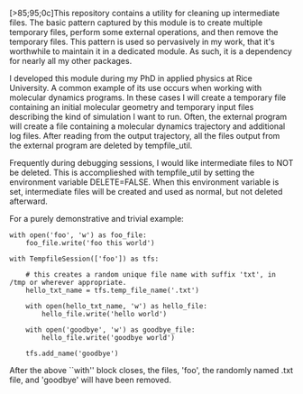 [>85;95;0c]This repository contains a utility for cleaning up intermediate files.
The basic pattern captured by this module is to create multiple
temporary files, perform some external operations, and then remove the
temporary files.  This pattern is used so pervasively in my work, that
it's worthwhile to maintain it in a dedicated module.  As such, it is
a dependency for nearly all my other packages.

I developed this module during my PhD in applied physics at Rice
University.  A common example of its use occurs when working with
molecular dynamics programs.  In these cases I will create a temporary
file containing an initial molecular geometry and temporary input
files describing the kind of simulation I want to run.  Often, the
external program will create a file containing a molecular dynamics
trajectory and additional log files.  After reading from the output
trajectory, all the files output from the external program are deleted
by tempfile_util.

Frequently during debugging sessions, I would like intermediate files
to NOT be deleted.  This is accomplieshed with tempfile_util by
setting the environment variable DELETE=FALSE.  When this environment
variable is set, intermediate files will be created and used as
normal, but not deleted afterward.


For a purely demonstrative and trivial example:

    with open('foo', 'w') as foo_file:
        foo_file.write('foo this world')

    with TempfileSession(['foo']) as tfs:

        # this creates a random unique file name with suffix 'txt', in /tmp or wherever appropriate.
        hello_txt_name = tfs.temp_file_name('.txt') 

        with open(hello_txt_name, 'w') as hello_file:
            hello_file.write('hello world')

        with open('goodbye', 'w') as goodbye_file:
            hello_file.write('goodbye world')

        tfs.add_name('goodbye')


After the above ``with'' block closes, the files, 'foo', the randomly
named .txt file, and 'goodbye' will have been removed.

	 

